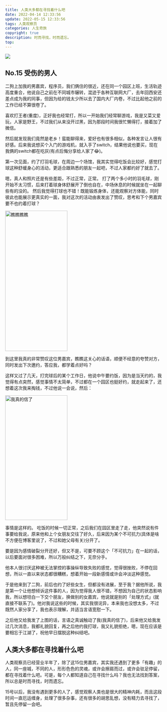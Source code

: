 ```yaml
---
title: 人类大多都在寻找着什么吧
date: 2022-04-14 12:33:56
update: 2022-05-15 12:33:56
tags: 人类观察员
categories: 人生奇旅
copyright: true
description: 时而寻找，时而遗忘。
top:
---
```


<img src="https://s2.loli.net/2022/05/28/oHPWpsVKeXS6yCO.png" >


## No.15 受伤的男人

二狗上加我的男嘉宾，程序员，我们俩住的很近，还在同一个园区上班，生活轨迹高度重合，他说自己之前在不同城市辗转，混迹于各种互联网大厂，去年回西安还差点成为我的同事，但因为给的钱太少所以去了国内大厂内卷，不过比起他之前的工作已经不算很卷了。

喜欢打王者(重度)，正好我也经常打，所以一开始我们经常聊游戏，我是又菜又爱玩，人家是野王，不过我们从来没开过黑，因为那段时间我很忙懒得打，接着加了微信。

然后就发现我们竟然是老乡！蛮能聊得来，爱好也有很多相似，各种发言让人很有好感。后来我说想买个入门的游戏机，就入手了switch，结果他说也要买，现在我俩的switch都在吃灰(有点后悔分享给人家了:joy:)。

第一次见面，约了打羽毛球，在周边一个场馆，我其实觉得吃饭会比较好，感觉打球这种舒缓身心的活动，更适合跟熟悉的朋友一起吧，不过人家都约好了就去了。

嗯，真人和照片还是有些差距，不过正常，正常。
打了两个多小时的羽毛球，刚开始不太习惯，后来打着球身体舒展开了倒也自在，中场休息的时候就坐在一起聊些有的没的。
然后我觉得打球也不错！既能锻炼身体，还能观察对方体能，同时彼此也能展示更真实的一面，我对这次的活动由衷发出了赞叹，思考和下个男嘉宾要不也约着打球？

<img src="https://s2.loli.net/2022/05/28/u9DxYqj6yGvSpmc.png" height=450 width=200 alt="瞧瞧瞧瞧">

到这里我真的非常赞叹这位男嘉宾，瞧瞧这关心的话语，顺便不经意的夸赞对方，同时发出下次邀约，答应我，都学着点好吗？

这样又过了几天，打完球后的某个工作日，他说中午要约饭，因为是当天约的，我觉得有点突然，感觉事情不太简单，不过都在一个园区也挺好约，就走起来了，还想着这次我来掏钱，不过他说一会说，然后：

<img src="https://s2.loli.net/2022/05/28/7qTifKpWledHBFJ.png" height=400 width=200 alt="我真的信了">

事情是这样的。
吃饭的时候一切正常，之后我们在园区里走了走，他突然说有件事要给我说，原来他和上个女朋友交往了好久，后来因为某个不可抗力(具体是啥不方便在博客里说了，不过和她父母有关)分开了。

要是因为感情破裂分开还好，但又不是，可要不顾这个「不可抗力」在一起的话，以后要面对很多困难，所以万般纠结之下，无奈分手。

他本人很讨厌这种被无法掌控的事操纵导致失败的感觉，觉得很挫败，不停在回想，所以一直以来状态都很糟糕，想着开始一段新感情或许会冲淡这种感觉。

于是他来到了二狗，前后也约了好些女生，但都没有进展，至于我？据他所说，我是第一个让他想倾诉这件事的人，因为觉得我人很不错，不想因为自己的状态影响我，所以想坦白一下交个朋友，换做别的女嘉宾，他说就是别的「处理方式」(就直接不联系了)。他对我说这些的时候，其实我很诧异，本来我也没想太多，不过既然人家分享了，我也表示理解，并适当言语宽慰一下。

之后他又给我发了上图的话，言语之真诚触动了我(我真的信了)，后来他又给我发过几次消息，我都礼貌回复，再之后他约我打球，我又礼貌拒绝，嗯，现在应该是要相忘于江湖了，祝他早日摆脱这种纠结吧。

## 人类大多都在寻找着什么吧

人类观察员已经营业半年了，除了这15位男嘉宾，其实我还遇到了更多「有趣」的人，同一座城，不同的人，形形色色的灵魂，或许会擦肩而过，或许会驻足停留，都在寻找着什么吧。可是，每个人都知道自己在寻找什么吗？我也无法找到答案，所以总是时而寻找，时而遗忘。

15号以后，我没有遇到更多的人了，感觉观察人类也是很大的精神内耗，而且这段时间一直厄运缠身，处理了很多杂事，还有很多的胡思乱想，没有精力去寻找了，暂且先停留一会吧。